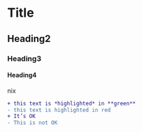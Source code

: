 # Title
## Heading2
### Heading3
#### Heading4
nix

```diff
+ this text is *highlighted* in **green**
- this text is highlighted in red
+ It’s OK
- This is not OK
```
